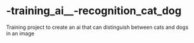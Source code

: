 # -training_ai__-recognition_cat_dog
Training project to create an ai that can distinguish between cats and dogs in an image
